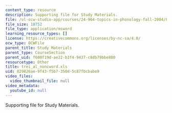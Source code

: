 ```yaml
---
content_type: resource
description: Supporting file for Study Materials.
file: /ol-ocw-studio-app/courses/24-964-topics-in-phonology-fall-2004/829826ae9f43f5b7350d5c87fbcbabe9_trei_al_noncword.xls
file_size: 10752
file_type: application/msword
learning_resource_types: []
license: https://creativecommons.org/licenses/by-nc-sa/4.0/
ocw_type: OCWFile
parent_title: Study Materials
parent_type: CourseSection
parent_uid: f600f19d-ae22-b3f4-9437-c8db79bbe880
resourcetype: Other
title: trei_al_noncword.xls
uid: 829826ae-9f43-f5b7-350d-5c87fbcbabe9
video_files:
  video_thumbnail_file: null
video_metadata:
  youtube_id: null
---
```

Supporting file for Study Materials.